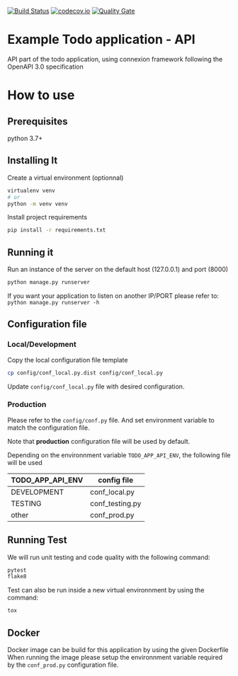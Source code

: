 [![Build Status](https://travis-ci.org/Oltho/example-todo-application-api.svg?branch=master)](https://travis-ci.org/Oltho/example-todo-application-api)
[![codecov.io](https://codecov.io/gh/Oltho/example-todo-application-api/branch/master/graphs/badge.svg)](https://codecov.io/gh/Oltho/example-todo-application-api)
[![Quality Gate](https://sonarcloud.io/api/project_badges/measure?project=oltho-example-todo-application-api&metric=alert_status)](https://sonarcloud.io/dashboard/index/oltho-example-todo-application-api)

# Example Todo application - API
API part of the todo application, using connexion framework following the OpenAPI 3.0 specification

# How to use
## Prerequisites
python 3.7+

## Installing It
Create a virtual environment (optionnal)

```bash
virtualenv venv
# or
python -m venv venv
```

Install project requirements

```bash
pip install -r requirements.txt
```
## Running it
Run an instance of the server on the default host (127.0.0.1) and port (8000)

```bash
python manage.py runserver
```

If you want your application to listen on another IP/PORT please refer to: 
```python manage.py runserver -h```

## Configuration file
### Local/Development
Copy the local configuration file template

```bash
cp config/conf_local.py.dist config/conf_local.py
```

Update `config/conf_local.py` file with desired configuration.

### Production
Please refer to the `config/conf.py` file. And set environment variable to match the configuration file.

Note that **production** configuration file will be used by default.

Depending on the environnment variable `TODO_APP_API_ENV`, the following file will be used

| TODO_APP_API_ENV  | config file |
| ---------- | ---------- |
| DEVELOPMENT | conf_local.py |
| TESTING | conf_testing.py |
| other | conf_prod.py |

## Running Test
We will run unit testing and code quality with the following command:

```bash
pytest
flake8
```

Test can also be run inside a new virtual environnment by using the command:

```bash
tox
```

## Docker
Docker image can be build for this application by using the given Dockerfile
When running the image please setup the environnment variable required by the `conf_prod.py` configuration file.
